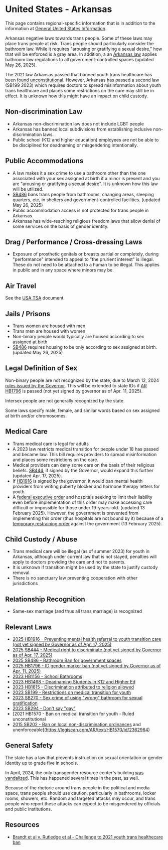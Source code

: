 # United States - Arkansas

This page contains regional-specific information that is in addition to
the information at [General United States
Information](notes/usa-general.md).

Arkansas negative laws towards trans people. Some of these laws may
place trans people at risk. Trans people should particularly consider
the bathroom law. While it requires "arousing or gratifying a sexual
desire," how that will be enforced is a gray area. In addition, a
an [Arkansas law](https://legiscan.com/AR/text/SB486/2025) applies
bathroom law regulations to all government-controlled spaces (updated
May 26, 2025).

The 2021 law Arkansas passed that banned youth trans healthcare has been
[found unconstitutional](https://wp.api.aclu.org/wp-content/uploads/2023/06/win-in-arkansas.pdf).
However, Arkansas has passed a second law (SB199 2023) which requires
doctors to spread misinformation about youth trans healthcare and places
some restrictions on the care may still be in effect.
It is unknown how this might have an impact on child custody.

## Non-discrimination Law

 * Arkansas non-discrimination law does not include LGBT people
 * Arkansas has banned local subdivisions from establishing inclusive
   non-discrimination laws.
 * Public school (K12 and higher education) employees are not be able to
   be disciplined for deadnaming or misgendering intentionally.

## Public Accommodations

 * A law makes it a sex crime to use a bathroom other than the one
   associated with your sex assigned at birth if a minor is present and
   you are "arousing or gratifying a sexual desire". It is unknown how
   this law will be utilized.
 * [SB486](https://legiscan.com/AR/text/SB486/2025) bans trans people from
   bathrooms, changing areas, sleeping quarters, etc, in shelters and
   government-controlled facilities. (updated May 26, 2025)
 * Public accommodation access is not protected for trans people in
   Arkansas.
 * Arkansas has wide-reaching religious freedom laws that allow denial of
   some services on the basis of gender identity.

## Drag / Performance / Cross-dressing Laws

 * Exposure of prosthetic genitals or breasts partial or
   completely, during "performance" intended to appeal to "the prurient
   interest" is illegal.  These do not need to be attached to a human
   to be illegal. This applies in public and in any space where minors
   may be.

## Air Travel

See the [USA TSA](notes/tsa.md) document.

## Jails / Prisons

 * Trans women are housed with men
 * Trans men are housed with women
 * Non-binary people would typically are housed according to sex
   assigned at birth
 * [SB486](https://legiscan.com/AR/text/SB486/2025) requires
   housing to be only according to sex assigned at birth.
   (updated May 26, 2025)

## Legal Definition of Sex

Non-binary people are not recognized by the state, due to March 12, 2024
[rules issued by the
Governor](https://arktimes.com/arkansas-blog/2024/03/12/sanders-targets-trans-community-again-with-strict-new-gender-rules-for-state-issued-ids).
This will be extended to state IDs if [AR
HB1796](https://legiscan.com/AR/text/HB1796/2025) is passed (not yet
signed by governor as of Apr. 11, 2025).

Intersex people are not generally recognized by the state.

Some laws specify male, female, and similar words based on sex assigned
at birth and/or chromosomes.

## Medical Care

 * Trans medical care is legal for adults
 * A 2023 law restricts medical transition for people under 18 has passed
   and became law. This bill requires providers to spread misinformation and
   places some restrictions on the care.
 * Medical providers can deny some care on the basis of their religious
   beliefs.  [SB444](https://legiscan.com/AR/text/SB444/2025), if signed
   by the Governor, would expand this further (updated Apr. 17, 2025).
 * If [HB1916](https://legiscan.com/AR/text/HB1916/2025) is signed by
   the governor, it would ban mental health providers from writing
   puberty blocker and hormone therapy letters for youth.
 * A [federal executive
   order](https://www.whitehouse.gov/presidential-actions/2025/01/protecting-children-from-chemical-and-surgical-mutilation/)
   and hospitals seeking to limit their liability even before
   implementation of this order may make accessing care difficult or
   impossible for those under 19-years-old. (updated 13 February 2025).
   However, the government is prevented from implementing this order
   (thus hospitals are not bound by it) because of a [temporary
   restraining
   order](https://assets.aclu.org/live/uploads/2025/02/093114651219.pdf)
   against the government (13 February 2025).

## Child Custody / Abuse

 * Trans medical care will be illegal (as of summer 2023) for youth in
   Arkansas, although under current law that is not stayed, penalties
   will apply to doctors providing the care and not to parents.
 * It is unknown if transition might be used by the state to justify
   custody removal.
 * There is no sanctuary law preventing cooperation with other
   jurisdictions
 
## Relationship Recognition

 * Same-sex marriage (and thus all trans marriage) is recognized

## Relevant Laws

 * [2025 HB1916 - Preventing mental health referral to youth transition
   care (not yet signed by Governor as of Apr. 17,
   2025)](https://legiscan.com/AR/text/HB1916/2025)
 * [2025 SB444 - Medical right to discriminate (not yet signed by
   Governor as of Apr. 17,
   2025)](https://legiscan.com/AR/text/SB444/2025)
 * [2025 SB486 - Bathroom Ban for government
   spaces](https://legiscan.com/AR/text/SB486/2025)
 * [2025 HB1796 - ID gender marker ban (not yet signed by Governor as of
   Apr. 11, 2025)](https://legiscan.com/AR/text/HB1796/2025)
 * [2023 HB1156 - School Bathrooms](https://legiscan.com/AR/text/HB1156/id/2756961)
 * [2023 HB1468 - Deadnaming Students in K12 and Higher Ed](https://legiscan.com/AR/text/HB1468/id/2781770)
 * [2023 HB1615 - Discrimination attributed to religion allowed](https://legiscan.com/AR/text/HB1615/id/2781807)
 * [2023 SB199 - Restrictions on medical transition for youth](https://legiscan.com/AR/text/SB199/id/2745027)
 * [2023 SB270 - Sex crime of using "wrong" bathroom for sexual gratification](https://legiscan.com/AR/text/SB270/id/2781418)
 * [2023 SB294 - Don't say "gay"](https://legiscan.com/AR/text/SB294/id/2736770)
 * [2021 HB1570 - Ban on medical transition for youth - Ruled unconstitutional
 * [2015 SB202 - Ban on local non-discrimination ordinances](https://www.arkleg.state.ar.us/Acts/Document?type=pdf&act=137&ddBienniumSession=2015%2F2015R)
   and unenforceable](https://legiscan.com/AR/text/HB1570/id/2362964)

## General Safety

The state has a law that prevents instruction on sexual orientation or
gender identity up to grade five in schools.

In April, 2024, the only transgender resource center's building [was
vandalized](https://www.thv11.com/article/news/local/arkansas-transgender-resource-center-closed-vandalism/91-95f21c38-87c1-45e9-b2a0-58151f40feb9).
This has happened several times in the past, as well.

Because of the rhetoric around trans people in the political and media
space, trans people should use caution, particularly in bathrooms,
locker rooms, showers, etc.  Random and targeted attacks may occur, and
trans people who report these attacks can expect to be misgendered by
officials and public institutions.

## Resources

 * [Brandt et al v. Rutledge et al - Challenge to 2021 youth trans healthecare ban](https://www.aclu.org/cases/brandt-et-al-v-rutledge-et-al)
